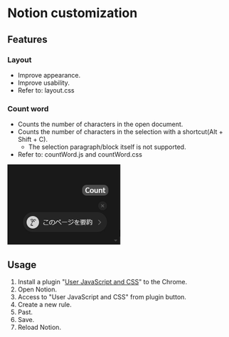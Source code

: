 # Notion customization
## Features
### Layout
- Improve appearance.
- Improve usability.
- Refer to: layout.css

### Count word
- Counts the number of characters in the open document.
- Counts the number of characters in the selection with a shortcut(Alt + Shift + C).
  - The selection paragraph/block itself is not supported.
- Refer to: countWord.js and countWord.css

![Count word button](attach/count-word.png "Count word button")

## Usage
1. Install a plugin "[User JavaScript and CSS](https://chromewebstore.google.com/detail/user-javascript-and-css/nbhcbdghjpllgmfilhnhkllmkecfmpld)" to the Chrome.
2. Open Notion.
3. Access to "User JavaScript and CSS" from plugin button.
4. Create a new rule.
5. Past.
6. Save.
7. Reload Notion.
